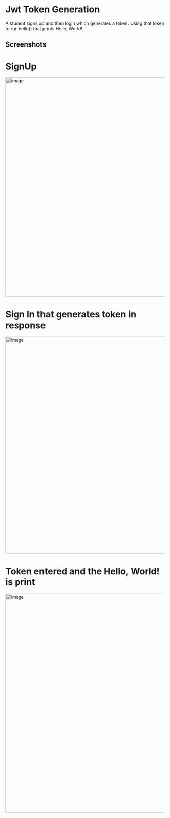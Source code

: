 
# Jwt Token Generation

A student signs up and then login which generates a token. Using that token to run hello() that prints Hello, World!

## Screenshots

# SignUp
<img width="1228" height="694" alt="image" src="https://github.com/user-attachments/assets/8546416e-ca77-4dac-8c94-3d1c402ccd7c" /> 

# Sign In that generates token in response
<img width="1235" height="687" alt="image" src="https://github.com/user-attachments/assets/3b907182-28a0-4f23-9f3c-ba30a3e277df" />

# Token entered and the Hello, World! is print
<img width="1227" height="694" alt="image" src="https://github.com/user-attachments/assets/2aa997ba-d187-4215-9fbe-b21c655ac4a8" />
